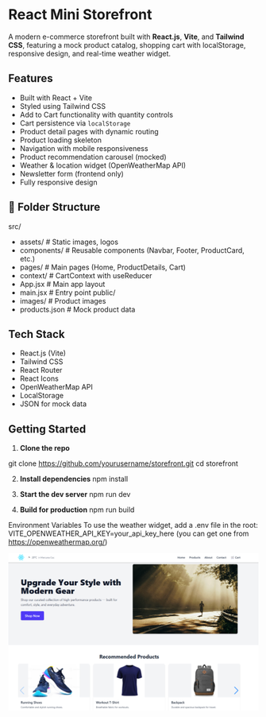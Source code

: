 # React Mini Storefront

A modern e-commerce storefront built with **React.js**, **Vite**, and **Tailwind CSS**, featuring a mock product catalog, shopping cart with localStorage, responsive design, and real-time weather widget.

## Features

-  Built with React + Vite
-  Styled using Tailwind CSS
-  Add to Cart functionality with quantity controls
-  Cart persistence via `localStorage`
-  Product detail pages with dynamic routing
-  Product loading skeleton
-  Navigation with mobile responsiveness
-  Product recommendation carousel (mocked)
-  Weather & location widget (OpenWeatherMap API)
-  Newsletter form (frontend only)
-  Fully responsive design

## 📂 Folder Structure

src/
- assets/ # Static images, logos
- components/ # Reusable components (Navbar, Footer, ProductCard, etc.)
- pages/ # Main pages (Home, ProductDetails, Cart)
- context/ # CartContext with useReducer
- App.jsx # Main app layout
- main.jsx # Entry point
public/
- images/ # Product images
- products.json # Mock product data

## Tech Stack

- React.js (Vite)
- Tailwind CSS
- React Router
- React Icons
- OpenWeatherMap API
- LocalStorage
- JSON for mock data

## Getting Started

1. **Clone the repo**

git clone https://github.com/yourusername/storefront.git
cd storefront

2. **Install dependencies**
npm install

3. **Start the dev server**
npm run dev

4. **Build for production**
npm run build


Environment Variables
To use the weather widget, add a .env file in the root:
VITE_OPENWEATHER_API_KEY=your_api_key_here (you can get one from https://openweathermap.org/)

![Homepage screenshot](public/screenshots/homepage.png "Homepage")